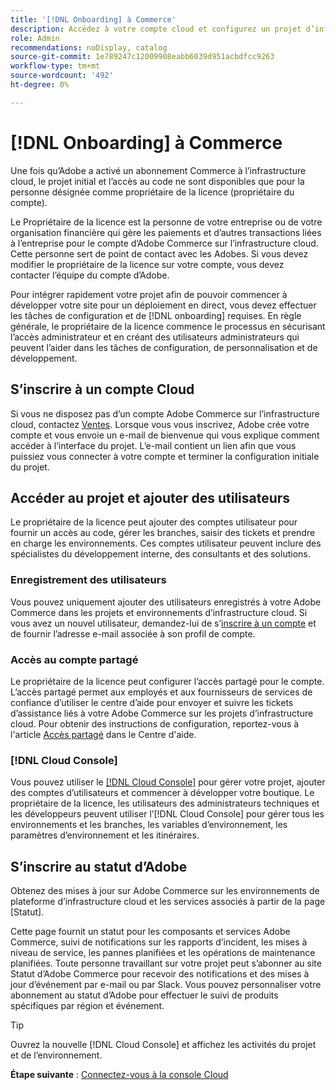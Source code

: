 ```yaml
---
title: '[!DNL Onboarding] à Commerce'
description: Accédez à votre compte cloud et configurez un projet d’infrastructure cloud Adobe Commerce.
role: Admin
recommendations: noDisplay, catalog
source-git-commit: 1e789247c12009908eabb6039d951acbdfcc9263
workflow-type: tm+mt
source-wordcount: '492'
ht-degree: 0%

---
```


# [!DNL Onboarding] à Commerce

Une fois qu’Adobe a activé un abonnement Commerce à l’infrastructure cloud, le projet initial et l’accès au code ne sont disponibles que pour la personne désignée comme propriétaire de la licence (propriétaire du compte).

Le Propriétaire de la licence est la personne de votre entreprise ou de votre organisation financière qui gère les paiements et d’autres transactions liées à l’entreprise pour le compte d’Adobe Commerce sur l’infrastructure cloud. Cette personne sert de point de contact avec les Adobes. Si vous devez modifier le propriétaire de la licence sur votre compte, vous devez contacter l’équipe du compte d’Adobe.

Pour intégrer rapidement votre projet afin de pouvoir commencer à développer votre site pour un déploiement en direct, vous devez effectuer les tâches de configuration et de [!DNL onboarding] requises. En règle générale, le propriétaire de la licence commence le processus en sécurisant l’accès administrateur et en créant des utilisateurs administrateurs qui peuvent l’aider dans les tâches de configuration, de personnalisation et de développement.

## S’inscrire à un compte Cloud

Si vous ne disposez pas d’un compte Adobe Commerce sur l’infrastructure cloud, contactez [Ventes]. Lorsque vous vous inscrivez, Adobe crée votre compte et vous envoie un e-mail de bienvenue qui vous explique comment accéder à l’interface du projet. L’e-mail contient un lien afin que vous puissiez vous connecter à votre compte et terminer la configuration initiale du projet.

## Accéder au projet et ajouter des utilisateurs

Le propriétaire de la licence peut ajouter des comptes utilisateur pour fournir un accès au code, gérer les branches, saisir des tickets et prendre en charge les environnements. Ces comptes utilisateur peuvent inclure des spécialistes du développement interne, des consultants et des solutions.

### Enregistrement des utilisateurs

Vous pouvez uniquement ajouter des utilisateurs enregistrés à votre Adobe Commerce dans les projets et environnements d’infrastructure cloud. Si vous avez un nouvel utilisateur, demandez-lui de s’[inscrire à un compte](https://account.magento.com/customer/account/login/) et de fournir l’adresse e-mail associée à son profil de compte.

### Accès au compte partagé

Le propriétaire de la licence peut configurer l’accès partagé pour le compte. L’accès partagé permet aux employés et aux fournisseurs de services de confiance d’utiliser le centre d’aide pour envoyer et suivre les tickets d’assistance liés à votre Adobe Commerce sur les projets d’infrastructure cloud. Pour obtenir des instructions de configuration, reportez-vous à l&#39;article [Accès partagé] dans le Centre d&#39;aide.

### [!DNL Cloud Console]

Vous pouvez utiliser le [[!DNL Cloud Console]](cloud-console.md) pour gérer votre projet, ajouter des comptes d’utilisateurs et commencer à développer votre boutique. Le propriétaire de la licence, les utilisateurs des administrateurs techniques et les développeurs peuvent utiliser l’[!DNL Cloud Console] pour gérer tous les environnements et les branches, les variables d’environnement, les paramètres d’environnement et les itinéraires.

## S’inscrire au statut d’Adobe

Obtenez des mises à jour sur Adobe Commerce sur les environnements de plateforme d’infrastructure cloud et les services associés à partir de la page [Statut].

Cette page fournit un statut pour les composants et services Adobe Commerce, suivi de notifications sur les rapports d’incident, les mises à niveau de service, les pannes planifiées et les opérations de maintenance planifiées. Toute personne travaillant sur votre projet peut s’abonner au site Statut d’Adobe Commerce pour recevoir des notifications et des mises à jour d’événement par e-mail ou par Slack. Vous pouvez personnaliser votre abonnement au statut d’Adobe pour effectuer le suivi de produits spécifiques par région et événement.

>[!TIP]
>
> Ouvrez la nouvelle [!DNL Cloud Console] et affichez les activités du projet et de l’environnement.
>
>**Étape suivante** : [Connectez-vous à la console CIoud](cloud-console.md)

<!-- link definitions -->

[Ventes]: https://business.adobe.com/products/magento/get-demo.html
[Accès partagé]: https://experienceleague.adobe.com/docs/commerce-knowledge-base/kb/help-center-guide/magento-help-center-user-guide.html#shared-access
[Page de statut]: https://status.adobe.com/products/503473
